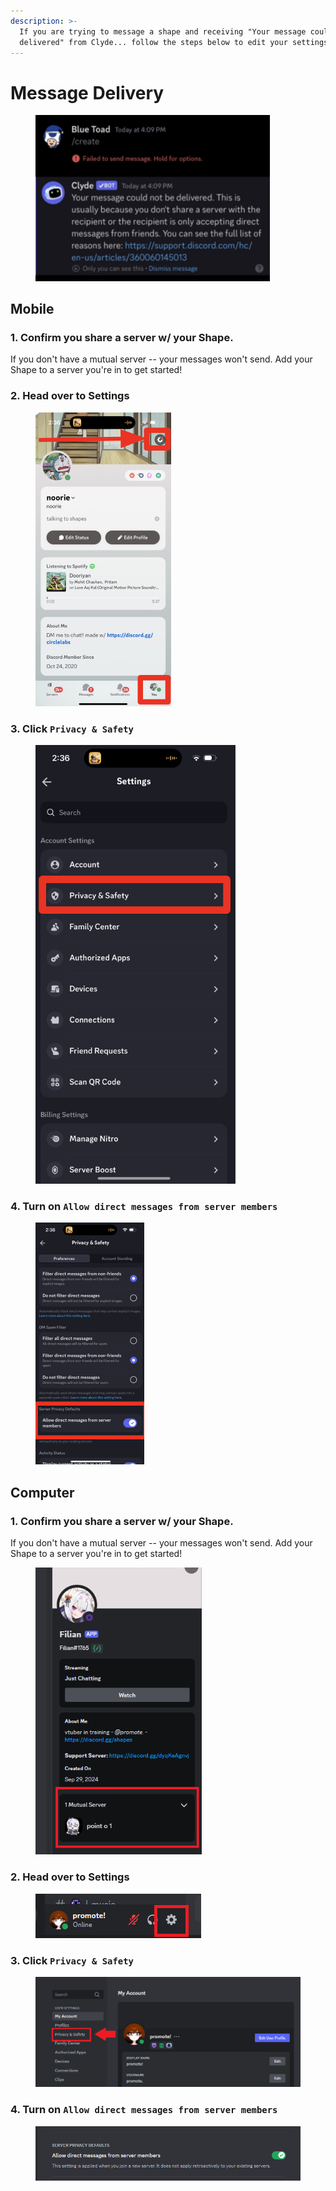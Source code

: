 ```yaml
---
description: >-
  If you are trying to message a shape and receiving "Your message could not be
  delivered" from Clyde... follow the steps below to edit your settings
---
```


# Message Delivery

<figure><img src="../../.gitbook/assets/Screenshot 2023-12-11 at 2.27.11 PM.png" alt="" width="375"><figcaption></figcaption></figure>

## Mobile

### 1. Confirm you share a server w/ your Shape.&#x20;

If you don't have a mutual server -- your messages won't send. Add your Shape to a server you're in to get started!

### 2. Head over to Settings

<figure><img src="../../.gitbook/assets/Screenshot 2023-12-11 at 2.42.51 PM.png" alt="" width="217"><figcaption></figcaption></figure>

### 3. Click `Privacy & Safety`

<figure><img src="../../.gitbook/assets/image (17).png" alt=""><figcaption></figcaption></figure>

### 4. Turn on `Allow direct messages from server members`

<figure><img src="../../.gitbook/assets/Screenshot 2023-12-11 at 2.44.48 PM.png" alt="" width="174"><figcaption></figcaption></figure>

## Computer

### 1. Confirm you share a server w/ your Shape.&#x20;

If you don't have a mutual server -- your messages won't send. Add your Shape to a server you're in to get started!

<figure><img src="../../.gitbook/assets/image (99).png" alt="" width="266"><figcaption></figcaption></figure>

### 2. Head over to Settings

<figure><img src="../../.gitbook/assets/image (100).png" alt=""><figcaption></figcaption></figure>

### 3. Click `Privacy & Safety`

<figure><img src="../../.gitbook/assets/image (101).png" alt=""><figcaption></figcaption></figure>

### 4. Turn on `Allow direct messages from server members`

<figure><img src="../../.gitbook/assets/image (102).png" alt=""><figcaption></figcaption></figure>
